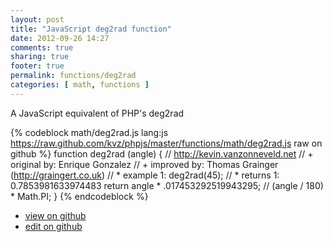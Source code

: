 ```yaml
---
layout: post
title: "JavaScript deg2rad function"
date: 2012-09-26 14:27
comments: true
sharing: true
footer: true
permalink: functions/deg2rad
categories: [ math, functions ]
---
```

A JavaScript equivalent of PHP's deg2rad
<!-- more -->
{% codeblock math/deg2rad.js lang:js https://raw.github.com/kvz/phpjs/master/functions/math/deg2rad.js raw on github %}
function deg2rad (angle) {
    // http://kevin.vanzonneveld.net
    // +   original by: Enrique Gonzalez
    // +     improved by: Thomas Grainger (http://graingert.co.uk)
    // *     example 1: deg2rad(45);
    // *     returns 1: 0.7853981633974483
    return angle * .017453292519943295; // (angle / 180) * Math.PI;
}
{% endcodeblock %}
<ul>
 <li><a href="https://github.com/kvz/phpjs/blob/master/functions/math/deg2rad.js">view on github</a></li>
 <li><a href="https://github.com/kvz/phpjs/edit/master/functions/math/deg2rad.js">edit on github</a></li>
</ul>

